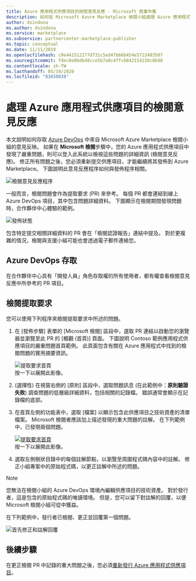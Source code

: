 ```yaml
---
title: Azure 應用程式供應項目的檢閱意見反應 - Microsoft 商業市集
description: 如何從 Microsoft Azure Marketplace 檢閱小組處理 Azure 應用程式供應項目的意見反應。 您可以使用合作夥伴中心認證來存取 Azure DevOps 中的意見反應。
author: dsindona
ms.author: dsindona
ms.service: marketplace
ms.subservice: partnercenter-marketplace-publisher
ms.topic: conceptual
ms.date: 11/11/2019
ms.openlocfilehash: c9e441512177d731c5ad47b66b454e5722483507
ms.sourcegitcommit: fdec8e8bdbddcce5b7a0c4ffc6842154220c8b90
ms.contentlocale: zh-TW
ms.lasthandoff: 05/19/2020
ms.locfileid: "83659838"
---
```

# <a name="handling-review-feedback-for-azure-application-offers"></a>處理 Azure 應用程式供應項目的檢閱意見反應

本文說明如何存取 [Azure DevOps](https://azure.microsoft.com/services/devops/) 中來自 Microsoft Azure Marketplace 檢閱小組的意見反映。 如果在 **Microsoft 檢閱**步驟中，您的 Azure 應用程式供應項目中發現了嚴重問題，則可以登入此系統以檢視這些問題的詳細資訊 (檢閱意見反應)。 修正所有問題之後，您必須重新提交供應項目，才能繼續將其發佈到 Azure Marketplace。 下圖說明此意見反應程序如何與發佈程序相關。

![檢閱意見反應程序](./media/review-feedback-process.png)

一般而言，檢閱問題會作為提取要求 (PR) 來參考。 每個 PR 都會連結到線上 Azure DevOps 項目，其中包含問題詳細資料。 下圖顯示在檢閱期間發現問題時，合作夥伴中心體驗的範例。 

![發佈狀態](./media/publishing-status.png)

包含特定提交相關詳細資料的 PR 會在「檢閱認證報告」連結中提及。 對於更複雜的情況，檢閱與支援小組可能也會透過電子郵件連絡您。

## <a name="azure-devops-access"></a>Azure DevOps 存取

在合作夥伴中心具有「開發人員」角色存取權的所有使用者，都有權查看檢閱意見反應中所參考的 PR 項目。

## <a name="reviewing-the-pull-request"></a>檢閱提取要求

您可以使用下列程序來檢閱提取要求中所述的問題。

1. 在 [發佈步驟] 表單的 [Microsoft 檢閱] 區段中，選取 PR 連結以啟動您的瀏覽器並瀏覽至此 PR 的 [概觀 (首頁)] 頁面。 下圖說明 Contoso 範例應用程式供應項目的嚴重問題首頁範例。 此頁面包含有關在 Azure 應用程式中找到的檢閱問題的實用摘要資訊。

    [![](./media/pr-home-page-thumb.png)](./media/pr-home-page.png)提取要求首頁
    <br/> 按一下以展開此影像。

1. (選擇性) 在視窗右側的 [原則] 區段中，選取問題訊息 (在此範例中：**原則驗證失敗**) 調查問題的低層級詳細資料，包括相關的記錄檔。 錯誤通常會顯示在記錄檔的底部。

1. 在首頁左側的功能表中，選取 [檔案] 以顯示包含此供應項目之技術資產的清單檔案。 Microsoft 檢閱者應該加上描述發現的重大問題的註解。 在下列範例中，已發現兩個問題。

    [![提取要求首頁](./media/pr-files-page-thumb.png)](./media/pr-files-page.png)
    <br/> 按一下以展開此影像。

1. 選取左側樹狀目錄中的每個註解節點，以瀏覽至周圍程式碼內容中的註解。 修正小組專案中的原始程式碼，以更正註解中所述的問題。

>[!Note]
>您無法在檢閱小組的 Azure DevOps 環境內編輯供應項目的技術資產。 對於發行者，這是包含的原始程式碼的唯讀環境。 但是，您可以留下對註解的回覆，以便 Microsoft 檢閱小組可從中獲益。

   在下列範例中，發行者已檢閱、更正並回覆第一個問題。

   ![首先修正和註解回覆](./media/first-comment-reply.png)

## <a name="next-steps"></a>後續步驟

在更正檢閱 PR 中記錄的重大問題之後，您必須[重新發行 Azure 應用程式供應項目](./create-new-azure-apps-offer.md#publish)。
